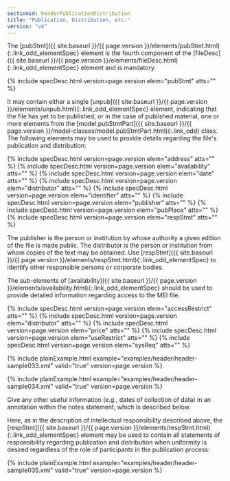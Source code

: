```yaml
---
sectionid: headerPublicationDistribution
title: "Publication, Distribution, etc."
version: "v4"
---
```




The [pubStmt]({{ site.baseurl }}/{{ page.version }}/elements/pubStmt.html){:.link_odd_elementSpec} element is the fourth component of the [fileDesc]({{ site.baseurl }}/{{ page.version }}/elements/fileDesc.html){:.link_odd_elementSpec} element and is mandatory.



{% include specDesc.html version=page.version elem="pubStmt" atts="" %}



It may contain either a single [unpub]({{ site.baseurl }}/{{ page.version }}/elements/unpub.html){:.link_odd_elementSpec} element, indicating that the
file has yet to be published, or in the case of published material, one or more elements
from the [model.pubStmtPart]({{ site.baseurl }}/{{ page.version }}/model-classes/model.pubStmtPart.html){:.link_odd} class. The following elements may be
used to provide details regarding the file's publication and distribution:



{% include specDesc.html version=page.version elem="address" atts="" %}
{% include specDesc.html version=page.version elem="availability" atts="" %}
{% include specDesc.html version=page.version elem="date" atts="" %}
{% include specDesc.html version=page.version elem="distributor" atts="" %}
{% include specDesc.html version=page.version elem="identifier" atts="" %}
{% include specDesc.html version=page.version elem="publisher" atts="" %}
{% include specDesc.html version=page.version elem="pubPlace" atts="" %}
{% include specDesc.html version=page.version elem="respStmt" atts="" %}



The publisher is the person or institution by whose authority a given edition of the
file
is made public. The distributor is the person or institution from whom copies of the
text
may be obtained. Use [respStmt]({{ site.baseurl }}/{{ page.version }}/elements/respStmt.html){:.link_odd_elementSpec} to identify other responsible persons or
corporate bodies.

The sub-elements of [availability]({{ site.baseurl }}/{{ page.version }}/elements/availability.html){:.link_odd_elementSpec} should be used to provide detailed
information regarding access to the MEI file.



{% include specDesc.html version=page.version elem="accessRestrict" atts="" %}
{% include specDesc.html version=page.version elem="distributor" atts="" %}
{% include specDesc.html version=page.version elem="price" atts="" %}
{% include specDesc.html version=page.version elem="useRestrict" atts="" %}
{% include specDesc.html version=page.version elem="sysReq" atts="" %}



{% include plainExample.html example="examples/header/header-sample033.xml" valid="true" version=page.version %}

{% include plainExample.html example="examples/header/header-sample034.xml" valid="true" version=page.version %}

Give any other useful information (e.g., dates of collection of data) in an annotation
within the notes statement, which is described below.

Here, as in the description of intellectual responsibility described above, the [respStmt]({{ site.baseurl }}/{{ page.version }}/elements/respStmt.html){:.link_odd_elementSpec} element may be used to contain all statements of responsibility
regarding publication and distribution when uniformity is desired regardless of the
role of
participants in the publication process:

{% include plainExample.html example="examples/header/header-sample035.xml" valid="true" version=page.version %}

